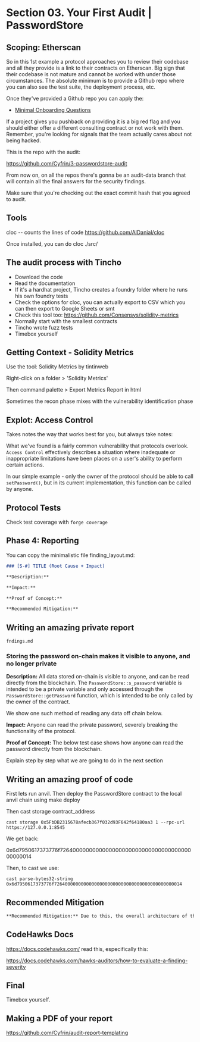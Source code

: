 # Section 03. Your First Audit | PasswordStore

## Scoping: Etherscan

So in this 1st example a protocol approaches you to review their codebase and all they provide is a link to their contracts on Etherscan. Big sign that their codebase is not mature and cannot be worked with under those circumstances. The absolute minimum is to provide a Github repo where you can also see the test suite, the deployment process, etc.

Once they've provided a Github repo you can apply the:

- [Minimal Onboarding Questions](https://github.com/Cyfrin/security-and-auditing-full-course-s23/blob/main/minimal-onboarding-questions.md)

If a project gives you pushback on providing it is a big red flag and you should either offer a different consulting contract or not work with them. Remember, you're looking for signals that the team actually cares about not being hacked.

This is the repo with the audit:

https://github.com/Cyfrin/3-passwordstore-audit

From now on, on all the repos there's gonna be an audit-data branch that will contain all the final answers for the security findings.

Make sure that you're checking out the exact commit hash that you agreed to audit.

## Tools

cloc -- counts the lines of code
https://github.com/AlDanial/cloc

Once installed, you can do cloc ./src/

## The audit process with Tincho

- Download the code
- Read the documentation
- If it's a hardhat project, Tincho creates a foundry folder where he runs his own foundry tests
- Check the options for cloc, you can actually export to CSV which you can then export to Google Sheets or smt
- Check this tool too: https://github.com/Consensys/solidity-metrics
- Normally start with the smallest contracts
- Tincho wrote fuzz tests
- Timebox yourself

## Getting Context - Solidity Metrics

Use the tool: Solidity Metrics by tintinweb

Right-click on a folder > 'Solidity Metrics'

Then command palette > Export Metrics Report in html

Sometimes the recon phase mixes with the vulnerability identification phase

## Explot: Access Control

Takes notes the way that works best for you, but always take notes:

What we've found is a fairly common vulnerability that protocols overlook. `Access Control` effectively describes a situation where inadequate or inappropriate limitations have been places on a user's ability to perform certain actions.

In our simple example - only the owner of the protocol should be able to call `setPassword()`, but in its current implementation, this function can be called by anyone.

## Protocol Tests

Check test coverage with `forge coverage`

## Phase 4: Reporting

You can copy the minimalistic file finding_layout.md:

```markdown
### [S-#] TITLE (Root Cause + Impact)

**Description:**

**Impact:**

**Proof of Concept:**

**Recommended Mitigation:**
```

## Writing an amazing private report

`fndings.md`

### Storing the password on-chain makes it visible to anyone, and no longer private

**Description:** All data stored on-chain is visible to anyone, and can be read directly from the blockchain. The `PasswordStore::s_password` variable is intended to be a private variable and only accessed through the `PasswordStore::getPassword` function, which is intended to be only called by the owner of the contract.

We show one such method of reading any data off chain below.

**Impact:** Anyone can read the private password, severely breaking the functionality of the protocol.

**Proof of Concept:** The below test case shows how anyone can read the password directly from the blockchain.

Explain step by step what we are going to do in the next section

## Writing an amazing proof of code

First lets run anvil.
Then deploy the PasswordStore contract to the local anvil chain using make deploy

Then cast storage contract_address <storage-slot-of-variable>

`cast storage 0x5FbDB2315678afecb367f032d93F642f64180aa3 1 --rpc-url https://127.0.0.1:8545`

We get back:

0x6d7950617373776f726400000000000000000000000000000000000000000014

Then, to cast we use:

`cast parse-bytes32-string 0x6d7950617373776f726400000000000000000000000000000000000000000014`

## Recommended Mitigation

```markdown
**Recommended Mitigation:** Due to this, the overall architecture of the contract should be rethought. One could encrypt the password off-chain, and then store the encrypted password on-chain. This would require the user to remember another password off-chain to decrypt the stored password. However, you're also likely want to remove the view function as you wouldn't want the user to accidentally send a transaction with this decryption key.
```

## CodeHawks Docs

https://docs.codehawks.com/ read this, especifically this:

https://docs.codehawks.com/hawks-auditors/how-to-evaluate-a-finding-severity

## Final

Timebox yourself.

## Making a PDF of your report

https://github.com/Cyfrin/audit-report-templating
